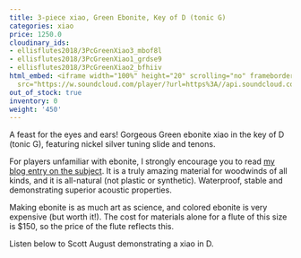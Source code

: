 ```yaml
---
title: 3-piece xiao, Green Ebonite, Key of D (tonic G)
categories: xiao
price: 1250.0
cloudinary_ids:
- ellisflutes2018/3PcGreenXiao3_mbof8l
- ellisflutes2018/3PcGreenXiao1_grdse9
- ellisflutes2018/3PcGreenXiao2_bfhiiv
html_embed: <iframe width="100%" height="20" scrolling="no" frameborder="no" allow="autoplay"
  src="https://w.soundcloud.com/player/?url=https%3A//api.soundcloud.com/tracks/232506958&color=%23ff5500&inverse=false&auto_play=false&show_user=true"></iframe>
out_of_stock: true
inventory: 0
weight: '450'
---
```


A feast for the eyes and ears!  Gorgeous Green ebonite xiao in the key of D (tonic G), featuring nickel silver tuning slide and tenons.

For players unfamiliar with ebonite, I strongly encourage you to read [my blog entry on the subject](http://ellisflutes.com/blog/what-is-ebonite).  It is a truly amazing material for woodwinds of all kinds, and it is all-natural (not plastic or synthetic).  Waterproof, stable and demonstrating superior acoustic properties.

Making ebonite is as much art as science, and colored ebonite is very expensive (but worth it!).  The cost for materials alone for a flute of this size is $150, so the price of the flute reflects this.

Listen below to Scott August demonstrating a xiao in D.